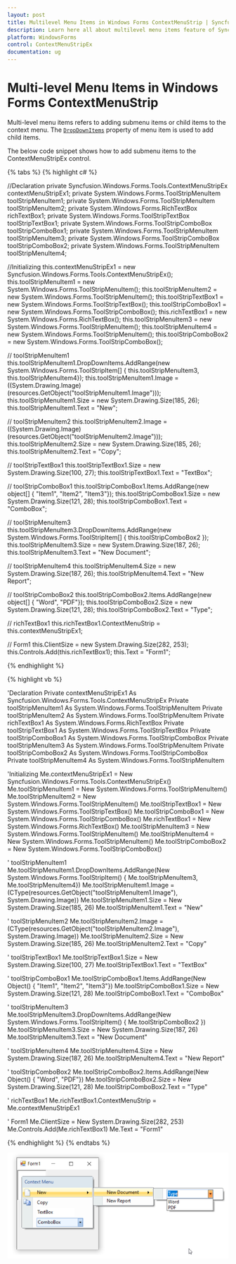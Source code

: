 ```yaml
---
layout: post
title: Multilevel Menu Items in Windows Forms ContextMenuStrip | Syncfusion
description: Learn here all about multilevel menu items feature of Syncfusion Windows Forms ContextMenuStrip (ContextMenuStripEx) control and more.
platform: WindowsForms
control: ContextMenuStripEx
documentation: ug
---
```


# Multi-level Menu Items in Windows Forms ContextMenuStrip

Multi-level menu items refers to adding submenu items or child items to the context menu. The [`DropDownItems`](https://docs.microsoft.com/en-us/dotnet/api/system.windows.forms.toolstripdropdownitem.dropdownitems?redirectedfrom=MSDN&view=netframework-4.7.2#System_Windows_Forms_ToolStripDropDownItem_DropDownItems) property of menu item is used to add child items.

The below code snippet shows how to add submenu items to the ContextMenuStripEx control.

{% tabs %}
{% highlight c# %}

//Declaration 
private Syncfusion.Windows.Forms.Tools.ContextMenuStripEx contextMenuStripEx1;
private System.Windows.Forms.ToolStripMenuItem toolStripMenuItem1;
private System.Windows.Forms.ToolStripMenuItem toolStripMenuItem2;
private System.Windows.Forms.RichTextBox richTextBox1;
private System.Windows.Forms.ToolStripTextBox toolStripTextBox1;
private System.Windows.Forms.ToolStripComboBox toolStripComboBox1;
private System.Windows.Forms.ToolStripMenuItem toolStripMenuItem3;
private System.Windows.Forms.ToolStripComboBox toolStripComboBox2;
private System.Windows.Forms.ToolStripMenuItem toolStripMenuItem4;

//Initializing
this.contextMenuStripEx1 = new Syncfusion.Windows.Forms.Tools.ContextMenuStripEx();
this.toolStripMenuItem1 = new System.Windows.Forms.ToolStripMenuItem();
this.toolStripMenuItem2 = new System.Windows.Forms.ToolStripMenuItem();
this.toolStripTextBox1 = new System.Windows.Forms.ToolStripTextBox();
this.toolStripComboBox1 = new System.Windows.Forms.ToolStripComboBox();
this.richTextBox1 = new System.Windows.Forms.RichTextBox();
this.toolStripMenuItem3 = new System.Windows.Forms.ToolStripMenuItem();
this.toolStripMenuItem4 = new System.Windows.Forms.ToolStripMenuItem();
this.toolStripComboBox2 = new System.Windows.Forms.ToolStripComboBox();

// toolStripMenuItem1
this.toolStripMenuItem1.DropDownItems.AddRange(new System.Windows.Forms.ToolStripItem[] { this.toolStripMenuItem3, this.toolStripMenuItem4});
this.toolStripMenuItem1.Image = ((System.Drawing.Image)(resources.GetObject("toolStripMenuItem1.Image")));
this.toolStripMenuItem1.Size = new System.Drawing.Size(185, 26);
this.toolStripMenuItem1.Text = "New";

// toolStripMenuItem2
this.toolStripMenuItem2.Image = ((System.Drawing.Image)(resources.GetObject("toolStripMenuItem2.Image")));
this.toolStripMenuItem2.Size = new System.Drawing.Size(185, 26);
this.toolStripMenuItem2.Text = "Copy";

// toolStripTextBox1
this.toolStripTextBox1.Size = new System.Drawing.Size(100, 27);
this.toolStripTextBox1.Text = "TextBox";

// toolStripComboBox1
this.toolStripComboBox1.Items.AddRange(new object[] { "Item1", "Item2", "Item3"});
this.toolStripComboBox1.Size = new System.Drawing.Size(121, 28);
this.toolStripComboBox1.Text = "ComboBox";

// toolStripMenuItem3
this.toolStripMenuItem3.DropDownItems.AddRange(new System.Windows.Forms.ToolStripItem[] { this.toolStripComboBox2 });            this.toolStripMenuItem3.Size = new System.Drawing.Size(187, 26);
this.toolStripMenuItem3.Text = "New Document";

// toolStripMenuItem4
this.toolStripMenuItem4.Size = new System.Drawing.Size(187, 26);
this.toolStripMenuItem4.Text = "New Report";

// toolStripComboBox2 
this.toolStripComboBox2.Items.AddRange(new object[] { "Word", "PDF"});
this.toolStripComboBox2.Size = new System.Drawing.Size(121, 28);
this.toolStripComboBox2.Text = "Type";

// richTextBox1
this.richTextBox1.ContextMenuStrip = this.contextMenuStripEx1;

// Form1
this.ClientSize = new System.Drawing.Size(282, 253);
this.Controls.Add(this.richTextBox1);
this.Text = "Form1";

{% endhighlight %}

{% highlight vb %}

'Declaration 
Private contextMenuStripEx1 As Syncfusion.Windows.Forms.Tools.ContextMenuStripEx
Private toolStripMenuItem1 As System.Windows.Forms.ToolStripMenuItem
Private toolStripMenuItem2 As System.Windows.Forms.ToolStripMenuItem
Private richTextBox1 As System.Windows.Forms.RichTextBox
Private toolStripTextBox1 As System.Windows.Forms.ToolStripTextBox
Private toolStripComboBox1 As System.Windows.Forms.ToolStripComboBox
Private toolStripMenuItem3 As System.Windows.Forms.ToolStripMenuItem
Private toolStripComboBox2 As System.Windows.Forms.ToolStripComboBox
Private toolStripMenuItem4 As System.Windows.Forms.ToolStripMenuItem

'Initializing
Me.contextMenuStripEx1 = New Syncfusion.Windows.Forms.Tools.ContextMenuStripEx()
Me.toolStripMenuItem1 = New System.Windows.Forms.ToolStripMenuItem()
Me.toolStripMenuItem2 = New System.Windows.Forms.ToolStripMenuItem()
Me.toolStripTextBox1 = New System.Windows.Forms.ToolStripTextBox()
Me.toolStripComboBox1 = New System.Windows.Forms.ToolStripComboBox()
Me.richTextBox1 = New System.Windows.Forms.RichTextBox()
Me.toolStripMenuItem3 = New System.Windows.Forms.ToolStripMenuItem()
Me.toolStripMenuItem4 = New System.Windows.Forms.ToolStripMenuItem()
Me.toolStripComboBox2 = New System.Windows.Forms.ToolStripComboBox()

' toolStripMenuItem1
Me.toolStripMenuItem1.DropDownItems.AddRange(New System.Windows.Forms.ToolStripItem() { Me.toolStripMenuItem3, Me.toolStripMenuItem4})
Me.toolStripMenuItem1.Image = (CType(resources.GetObject("toolStripMenuItem1.Image"), System.Drawing.Image))
Me.toolStripMenuItem1.Size = New System.Drawing.Size(185, 26)
Me.toolStripMenuItem1.Text = "New"

' toolStripMenuItem2
Me.toolStripMenuItem2.Image = (CType(resources.GetObject("toolStripMenuItem2.Image"), System.Drawing.Image))
Me.toolStripMenuItem2.Size = New System.Drawing.Size(185, 26)
Me.toolStripMenuItem2.Text = "Copy"

' toolStripTextBox1
Me.toolStripTextBox1.Size = New System.Drawing.Size(100, 27)
Me.toolStripTextBox1.Text = "TextBox"

' toolStripComboBox1
Me.toolStripComboBox1.Items.AddRange(New Object() { "Item1", "Item2", "Item3"})
Me.toolStripComboBox1.Size = New System.Drawing.Size(121, 28)
Me.toolStripComboBox1.Text = "ComboBox"

' toolStripMenuItem3
Me.toolStripMenuItem3.DropDownItems.AddRange(New System.Windows.Forms.ToolStripItem() { Me.toolStripComboBox2 })
Me.toolStripMenuItem3.Size = New System.Drawing.Size(187, 26)
Me.toolStripMenuItem3.Text = "New Document"

' toolStripMenuItem4
Me.toolStripMenuItem4.Size = New System.Drawing.Size(187, 26)
Me.toolStripMenuItem4.Text = "New Report"

' toolStripComboBox2 
Me.toolStripComboBox2.Items.AddRange(New Object() { "Word", "PDF"})
Me.toolStripComboBox2.Size = New System.Drawing.Size(121, 28)
Me.toolStripComboBox2.Text = "Type"

' richTextBox1
Me.richTextBox1.ContextMenuStrip = Me.contextMenuStripEx1

' Form1
Me.ClientSize = New System.Drawing.Size(282, 253)
Me.Controls.Add(Me.richTextBox1)
Me.Text = "Form1"

{% endhighlight %}
{% endtabs %}

![Multi-level Menu Items](MultilevelMenuItems_Images/Multilevel.png)
